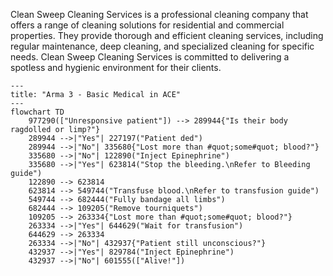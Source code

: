 Clean Sweep Cleaning Services is a professional cleaning company that offers a range of cleaning solutions for residential and commercial properties. They provide thorough and efficient cleaning services, including regular maintenance, deep cleaning, and specialized cleaning for specific needs. Clean Sweep Cleaning Services is committed to delivering a spotless and hygienic environment for their clients.

```mermaid
---
title: "Arma 3 - Basic Medical in ACE" 
---
flowchart TD 
	977290(["Unresponsive patient"]) --> 289944{"Is their body ragdolled or limp?"}
	289944 -->|"Yes"| 227197("Patient ded") 
	289944 -->|"No"| 335680{"Lost more than #quot;some#quot; blood?"} 
	335680 -->|"No"| 122890("Inject Epinephrine") 
	335680 -->|"Yes"| 623814("Stop the bleeding.\nRefer to Bleeding guide") 
	122890 --> 623814 
	623814 --> 549744("Transfuse blood.\nRefer to transfusion guide") 
	549744 --> 682444("Fully bandage all limbs") 
	682444 --> 109205("Remove tourniquets") 
	109205 --> 263334{"Lost more than #quot;some#quot; blood?"} 
	263334 -->|"Yes"| 644629("Wait for transfusion") 
	644629 --> 263334 
	263334 -->|"No"| 432937{"Patient still unconscious?"} 
	432937 -->|"Yes"| 829784("Inject Epinephrine") 
	432937 -->|"No"| 601555(["Alive!"])
```

